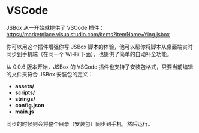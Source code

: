 # VSCode

JSBox 从一开始就提供了 VSCode 插件：https://marketplace.visualstudio.com/items?itemName=Ying.jsbox

你可以用这个插件增强你写 JSBox 脚本的体验，他可以帮你将脚本从桌面端实时同步到手机端（在同一个 Wi-Fi 下面），也提供了简单的自动补全功能。

从 0.0.6 版本开始，JSBox 的 VSCode 插件也支持了安装包格式，只要当前编辑的文件夹符合 JSBox 安装包的定义：

- **assets/**
- **scripts/**
- **strings/**
- **config.json**
- **main.js**

同步的时候则会将整个目录（安装包）同步到手机，然后运行。